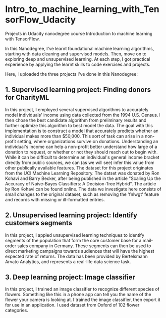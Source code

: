 # Intro_to_machine_learning_with_TensorFlow_Udacity
Projects in Udacity nanodegree course Introduction to machine learning with TensorFlow.

In this Nanodegree, I've learnt foundational machine learning algorithms, starting with data cleaning and supervised models. Then, move on to exploring deep and unsupervised learning. At each step, I got practical experience by applying the learnt skills to code exercises and projects.

Here, I uploaded the three projects I've done in this Nanodegree:

## 1. Supervised learning project: Finding donors for CharityML
In this project, I employed several supervised algorithms to accurately model individuals' income using data collected from the 1994 U.S. Census. I then chose the best candidate algorithm from preliminary results and further optimize this algorithm to best model the data. The goal with this implementation is to construct a model that accurately predicts whether an individual makes more than $50,000. This sort of task can arise in a non-profit setting, where organizations survive on donations. Understanding an individual's income can help a non-profit better understand how large of a donation to request, or whether or not they should reach out to begin with. While it can be difficult to determine an individual's general income bracket directly from public sources, we can (as we will see) infer this value from other publically available features.
The dataset for this project originates from the UCI Machine Learning Repository. The datset was donated by Ron Kohavi and Barry Becker, after being published in the article "Scaling Up the Accuracy of Naive-Bayes Classifiers: A Decision-Tree Hybrid". The article by Ron Kohavi can be found online. The data we investigate here consists of small changes to the original dataset, such as removing the 'fnlwgt' feature and records with missing or ill-formatted entries.

## 2. Unsupervised learning project: Identify customers segments
In this project, I appled unsupervised learning techniques to identify segments of the population that form the core customer base for a mail-order sales company in Germany. These segments can then be used to direct marketing campaigns towards audiences that will have the highest expected rate of returns. The data has been provided by Bertelsmann Arvato Analytics, and represents a real-life data science task.

## 3. Deep learning project: Image classifier 
In this project, I trained an image classifier to recognize different species of flowers. Something like this in a phone app can tell you the name of the flower your camera is looking at. I trained the image classifier, then export it for use in an application. I used dataset from Oxford of 102 flower categories.

